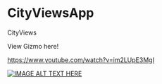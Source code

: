 # CityViewsApp
CityViews

View Gizmo here!

https://www.youtube.com/watch?v=im2LUpE3MgI

[![IMAGE ALT TEXT HERE](https://img.youtube.com/vi/im2LUpE3MgIE/0.jpg)](https://www.youtube.com/watch?v=im2LUpE3MgI![image](https://user-images.githubusercontent.com/62822420/149845354-db55e45a-7f44-47d6-a732-f603919a3f17.png)
)
